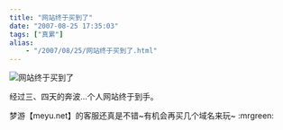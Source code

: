 ```yaml
---
title: "网站终于买到了"
date: "2007-08-25 17:35:03"
tags: ["真累"]
alias:
    - "/2007/08/25/网站终于买到了.html"
---
```



![网站终于买到了](http://attachment.soulteary.com/wp/2007/08/buythesite.gif "网站终于买到了")

经过三、四天的奔波...个人网站终于到手。

梦游【meyu.net】的客服还真是不错~有机会再买几个域名来玩~ :mrgreen:


